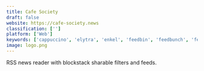 ```yaml
---
title: Cafe Society
draft: false 
website: https://cafe-society.news
classification: ['']
platform: ['Web']
keywords: ['cappuccino', 'elytra', 'enkel', 'feedbin', 'feedbunch', 'feedlivery', 'focusd', 'free_rss_reader', 'inoreader', 'leaf', 'llama', 'logo_maker_shop', 'nooshub', 'quote', 'reeder', 'trigger', 'trigger_news', 'twitrss.me', 'unread_for_ipad', 'winds', 'yomu', 'zuperlist']
image: logo.png
---
```

RSS news reader with blockstack sharable filters and feeds.